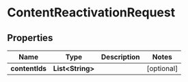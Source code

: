 
# ContentReactivationRequest

## Properties
Name | Type | Description | Notes
------------ | ------------- | ------------- | -------------
**contentIds** | **List&lt;String&gt;** |  |  [optional]



